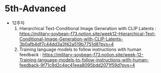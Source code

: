 # 5th-Advanced
* 12주차
    1) Hierarchical Text-Conditional Image Generation with CLIP Latents
       : https://military-soybean-f73.notion.site/week12-Hierarchical-Text-Conditional-Image-Generation-with-CLIP-Latents-3b0afb4df7c44dd3a3f42a519b7751d8?pvs=4
    2) Training language models to follow instructions with human feedback
       : https://military-soybean-f73.notion.site/week-12-Training-language-models-to-follow-instructions-with-human-feedback-9f71c9d2c4ec41eea8095bdd2071f59d?pvs=4
